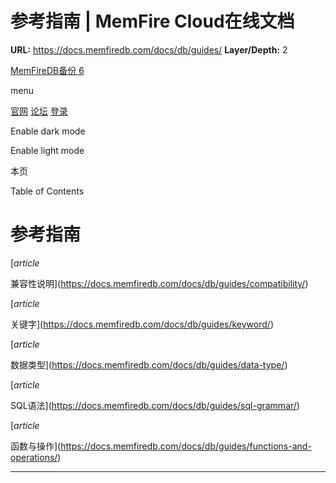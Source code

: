 # 参考指南 | MemFire Cloud在线文档

**URL:** https://docs.memfiredb.com/docs/db/guides/
**Layer/Depth:** 2

[MemFireDB备份 6](/)

menu

[官网](https://memfiredb.com/)
[论坛](https://community.memfiredb.com/)
[登录](https://cloud.memfiredb.com/auth/login)

Enable dark mode

Enable light mode

本页

Table of Contents

# 参考指南

[*article*

兼容性说明](https://docs.memfiredb.com/docs/db/guides/compatibility/)

[*article*

关键字](https://docs.memfiredb.com/docs/db/guides/keyword/)

[*article*

数据类型](https://docs.memfiredb.com/docs/db/guides/data-type/)

[*article*

SQL语法](https://docs.memfiredb.com/docs/db/guides/sql-grammar/)

[*article*

函数与操作](https://docs.memfiredb.com/docs/db/guides/functions-and-operations/)

---